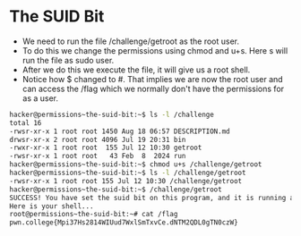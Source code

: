 # The SUID Bit
- We need to run the file /challenge/getroot as the root user.
- To do this we change the permissions using chmod and u+s. Here s will run the file as sudo user.
- After we do this we execute the file, it will give us a root shell.
- Notice how $ changed to #. That implies we are now the root user and can access the /flag which we normally don't have the permissions for as a user.
```bash
hacker@permissions~the-suid-bit:~$ ls -l /challenge
total 16
-rwsr-xr-x 1 root root 1450 Aug 18 06:57 DESCRIPTION.md
drwsr-xr-x 2 root root 4096 Jul 19 20:31 bin
-rwxr-xr-x 1 root root  155 Jul 12 10:30 getroot
-rwsr-xr-x 1 root root   43 Feb  8  2024 run
hacker@permissions~the-suid-bit:~$ chmod u+s /challenge/getroot
hacker@permissions~the-suid-bit:~$ ls -l /challenge/getroot
-rwsr-xr-x 1 root root 155 Jul 12 10:30 /challenge/getroot
hacker@permissions~the-suid-bit:~$ /challenge/getroot
SUCCESS! You have set the suid bit on this program, and it is running as root!
Here is your shell...
root@permissions~the-suid-bit:~# cat /flag
pwn.college{Mpi37Hs2814WIUud7WxlSmTxvCe.dNTM2QDL0gTN0czW}
```
